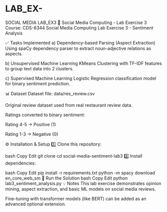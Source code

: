 # LAB_EX-
SOCIAL MEDIA LAB_EX3
📂 Social Media Computing - Lab Exercise 3
Course: CDS-6344 Social Media Computing
Lab Exercise 3 - Sentiment Analysis

✅ Tasks Implemented
a) Dependency-based Parsing (Aspect Extraction)
Using spaCy dependency parser to extract noun-adjective relations as aspects.

b) Unsupervised Machine Learning
KMeans Clustering with TF-IDF features to group text data into 2 clusters.

c) Supervised Machine Learning
Logistic Regression classification model for binary sentiment prediction.

📊 Dataset
Dataset file: data/res_review.csv

Original review dataset used from real restaurant review data.

Ratings converted to binary sentiment:

Rating 4-5 → Positive (1)

Rating 1-3 → Negative (0)

⚙️ Installation & Setup
1️⃣ Clone this repository:

bash
Copy
Edit
git clone <your-repo-link>
cd social-media-sentiment-lab3
2️⃣ Install dependencies:

bash
Copy
Edit
pip install -r requirements.txt
python -m spacy download en_core_web_sm
🚀 Run the Solution
bash
Copy
Edit
python lab3_sentiment_analysis.py
💡 Notes
This lab exercise demonstrates opinion mining, aspect extraction, and basic ML models on social media reviews.

Fine-tuning with transformer models (like BERT) can be added as an advanced optional extension.
